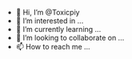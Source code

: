 - 👋 Hi, I’m @Toxicpiy
- 👀 I’m interested in ...
- 🌱 I’m currently learning ...
- 💞️ I’m looking to collaborate on ...
- 📫 How to reach me ...

<!---
Toxicpiy/Toxicpiy is a ✨ special ✨ repository because its `README.md` (this file) appears on your GitHub profile.
You can click the Preview link to take a look at your changes.
--->
